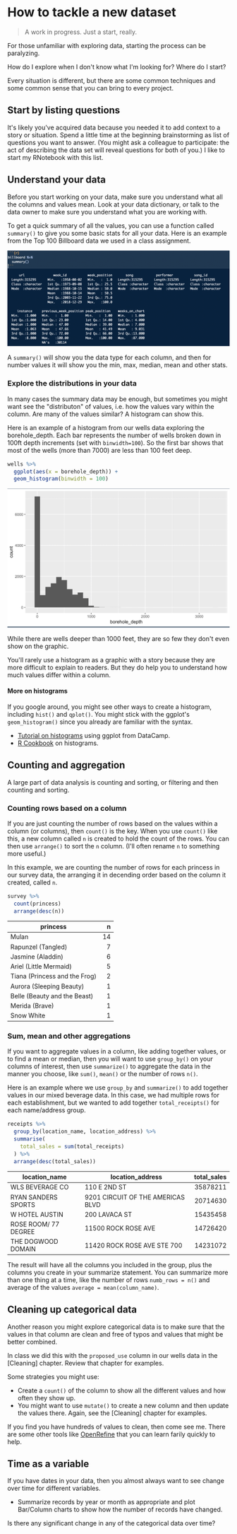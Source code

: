 # How to tackle a new dataset

> A work in progress. Just a start, really.

For those unfamiliar with exploring data, starting the process can be paralyzing.

How do I explore when I don't know what I'm looking for? Where do I start?

Every situation is different, but there are some common techniques and some common sense that you can bring to every project.

## Start by listing questions

It's likely you've acquired data because you needed it to add context to a story or situation. Spend a little time at the beginning brainstorming as list of questions you want to answer. (You might ask a colleague to participate: the act of describing the data set will reveal questions for both of you.) I like to start my RNotebook with this list.

## Understand your data

Before you start working on your data, make sure you understand what all the columns and values mean. Look at your data dictionary, or talk to the data owner to make sure you understand what you are working with.

To get a quick summary of all the values, you can use a function called `summary()` to give you some basic stats for all your data. Here is an example from the Top 100 Billboard data we used in a class assignment.

![Summary of billboard data](images/explore-summary.png)

A `summary()` will show you the data type for each column, and then for number values it will show you the min, max, median, mean and other stats.

### Explore the distributions in your data

In many cases the summary data may be enough, but sometimes you might want see the "distributon" of values, i.e. how the values vary within the column. Are many of the values similar? A histogram can show this.

Here is an example of a histogram from our wells data exploring the borehole_depth. Each bar represents the number of wells broken down in 100ft depth increments (set with `binwidth=100`). So the first bar shows that most of the wells (more than 7000) are less than 100 feet deep.

```r
wells %>% 
  ggplot(aes(x = borehole_depth)) +
  geom_histogram(binwidth = 100)
```

![Borehole depth histogram](images/explore-histogram.png)

While there are wells deeper than 1000 feet, they are so few they don't even show on the graphic.

You'll rarely use a histogram as a graphic with a story because they are more difficult to explain to readers. But they do help you to understand how much values differ within a column.

#### More on histograms

If you google around, you might see other ways to create a histogram, including `hist()` and `qplot()`. You might stick with the ggplot's `geom_histogram()` since you already are familiar with the syntax.

- [Tutorial on histograms](https://www.datacamp.com/community/tutorials/make-histogram-ggplot2) using ggplot from DataCamp.
- [R Cookbook](http://www.cookbook-r.com/Graphs/Plotting_distributions_(ggplot2)/) on histograms.

## Counting and aggregation

A large part of data analysis is counting and sorting, or filtering and then counting and sorting.

### Counting rows based on a column

If you are just counting the number of rows based on the values within a column (or columns), then `count()` is the key. When you use `count()` like this, a new column called `n` is created to hold the count of the rows. You can then use `arrange()` to sort the `n` column. (I'll often rename `n` to something more useful.)

In this example, we are counting the number of rows for each princess in our survey data, the arranging it in decending order based on the column it created, called `n`.

```r
survey %>% 
  count(princess)
  arrange(desc(n))
```

| princess                      |     n |
|-------------------------------|------:|
| Mulan                         |    14 |
| Rapunzel (Tangled)            |     7 |
| Jasmine (Aladdin)             |     6 |
| Ariel (Little Mermaid)        |     5 |
| Tiana (Princess and the Frog) |     2 |
| Aurora (Sleeping Beauty)      |     1 |
| Belle (Beauty and the Beast)  |     1 |
| Merida (Brave)                |     1 |
| Snow White                    |     1 |

### Sum, mean and other aggregations

If you want to aggregate values in a column, like adding together values, or to find a mean or median, then you will want to use `group_by()` on your columns of interest, then use `summarize()` to aggregate the data in the manner you choose, like `sum()`, `mean()` or the number of rows `n()`.

Here is an example where we use `group_by` and `summarize()` to add together values in our mixed beverage data. In this case, we had multiple rows for each establishment, but we wanted to add together `total_receipts()` for each name/address group.

```r
receipts %>% 
  group_by(location_name, location_address) %>% 
  summarise(
    total_sales = sum(total_receipts)
  ) %>% 
  arrange(desc(total_sales))
```

| location_name        | location_address                  | total_sales |
|----------------------|-----------------------------------|------------:|
| WLS BEVERAGE CO      | 110 E 2ND ST                      |    35878211 |
| RYAN SANDERS SPORTS  | 9201 CIRCUIT OF THE AMERICAS BLVD |    20714630 |
| W HOTEL AUSTIN       | 200 LAVACA ST                     |    15435458 |
| ROSE ROOM/ 77 DEGREE | 11500 ROCK ROSE AVE               |    14726420 |
| THE DOGWOOD DOMAIN   | 11420 ROCK ROSE AVE STE 700       |    14231072 |

The result will have all the columns you included in the group, plus the columns you create in your summarize statement. You can summarize more than one thing at a time, like the number of rows `numb_rows = n()` and average of the values `average = mean(column_name)`.

## Cleaning up categorical data

Another reason you might explore categorical data is to make sure that the values in that column are clean and free of typos and values that might be better combined.

In class we did this with the `proposed_use` column in our wells data in the [Cleaning] chapter. Review that chapter for examples.

Some strategies you might use:

- Create a `count()` of the column to show all the different values and how often they show up.
- You might want to use `mutate()` to create a new column and then update the values there. Again, see the [Cleaning] chapter for examples.

If you find you have hundreds of values to clean, then come see me. There are some other tools like [OpenRefine](http://openrefine.org/) that you can learn farily quickly to help.

## Time as a variable

If you have dates in your data, then you almost always want to see change over time for different variables.

- Summarize records by year or month as appropriate and plot Bar/Column charts to show how the number of records have changed.

Is there any significant change in any of the categorical data over time?
